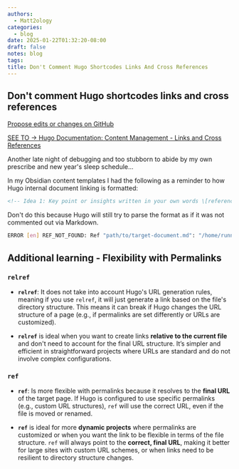 ```yaml
---
authors:
  - Matt2ology
categories:
  - blog
date: 2025-01-22T01:32:20-08:00
draft: false
notes: blog
tags: 
title: Don't Comment Hugo Shortcodes Links And Cross References
---
```


## Don't comment Hugo shortcodes links and cross references

<!-- [Propose edits or changes on GitHub](link to GitHub repo of file) -->

[Propose edits or changes on GitHub](https://github.com/matt2ology/tech-journal-and-blog-content/blob/main/post/blog/dont-comment-hugo-shortcodes-links-and-cross-references.md)

[SEE TO -> Hugo Documentation: Content Management - Links and Cross References](https://gohugo.io/content-management/cross-references/)

Another late night of debugging and too stubborn to abide by my own prescribe and new
year's sleep schedule...

In my Obsidian content templates I had the following as a reminder to how Hugo internal
document linking is formatted:

```markdown
<!-- Idea 1: Key point or insights written in your own words \[reference\]\(\{\{\< relref "path/to/target-document.md#my-target-header" \>\}\}\) -->
```

Don't do this because Hugo will still try to parse the format as if it was not commented out
via Markdown.

```bash
ERROR [en] REF_NOT_FOUND: Ref "path/to/target-document.md": "/home/runner/work/matt2ology.github.io/matt2ology.github.io/content/post/literature/greg-deckler-learn-power-bi.md:23:74": page not found
```

## Additional learning - Flexibility with Permalinks

### `relref`

- **`relref`**: It does not take into account Hugo's URL generation rules, meaning if you use `relref`, it will just generate a link based on the file's directory structure. This means it can break if Hugo changes the URL structure of a page (e.g., if permalinks are set differently or URLs are customized).

- **`relref`** is ideal when you want to create links **relative to the current file** and don't need to account for the final URL structure. It’s simpler and efficient in straightforward projects where URLs are standard and do not involve complex configurations.

### `ref`

- **`ref`**: Is more flexible with permalinks because it resolves to the **final URL** of the target page. If Hugo is configured to use specific permalinks (e.g., custom URL structures), `ref` will use the correct URL, even if the file is moved or renamed.

- **`ref`** is ideal for more **dynamic projects** where permalinks are customized or when you want the link to be flexible in terms of the file structure. `ref` will always point to the **correct, final URL**, making it better for large sites with custom URL schemes, or when links need to be resilient to directory structure changes.
